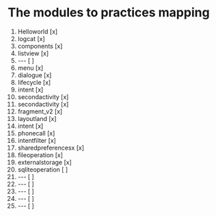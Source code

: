 # The modules to practices mapping
1. Helloworld [x]
2. logcat [x]
3. components [x]
4. listview [x]
5. --- [ ]
6. menu [x]
7. dialogue [x]
8. lifecycle [x]
9. intent [x]
10. secondactivity [x]
11. secondactivity [x]
12. fragment_v2 [x]
13. layoutland [x]
14. intent [x]
15. phonecall [x]
16. intentfilter [x]
17. sharedpreferencesx [x]
18. fileoperation [x]
19. externalstorage [x]
20. sqliteoperation [ ]
21. --- [ ]
22. --- [ ]
23. --- [ ]
24. --- [ ]
25. --- [ ]